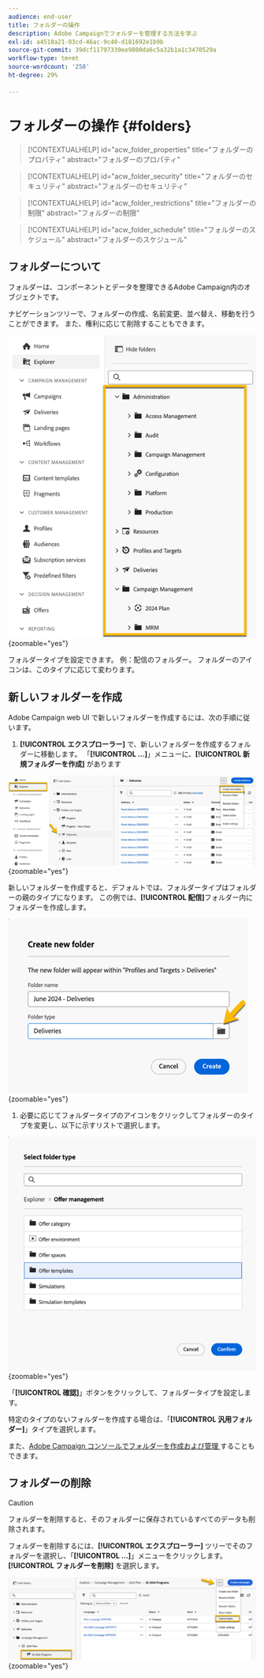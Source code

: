 ```yaml
---
audience: end-user
title: フォルダーの操作
description: Adobe Campaignでフォルダーを管理する方法を学ぶ
exl-id: a4518a21-03cd-46ac-9c40-d181692e1b9b
source-git-commit: 39dcf11797339ee9800da6c5a32b1a1c3470529a
workflow-type: tm+mt
source-wordcount: '258'
ht-degree: 29%

---
```


# フォルダーの操作 {#folders}

>[!CONTEXTUALHELP]
>id="acw_folder_properties"
>title="フォルダーのプロパティ"
>abstract="フォルダーのプロパティ"

>[!CONTEXTUALHELP]
>id="acw_folder_security"
>title="フォルダーのセキュリティ"
>abstract="フォルダーのセキュリティ"

>[!CONTEXTUALHELP]
>id="acw_folder_restrictions"
>title="フォルダーの制限"
>abstract="フォルダーの制限"

>[!CONTEXTUALHELP]
>id="acw_folder_schedule"
>title="フォルダーのスケジュール"
>abstract="フォルダーのスケジュール"

## フォルダーについて

フォルダーは、コンポーネントとデータを整理できるAdobe Campaign内のオブジェクトです。

ナビゲーションツリーで、フォルダーの作成、名前変更、並べ替え、移動を行うことができます。 また、権利に応じて削除することもできます。

![](assets/folders.png){zoomable="yes"}

フォルダータイプを設定できます。 例：配信のフォルダー。
フォルダーのアイコンは、このタイプに応じて変わります。

## 新しいフォルダーを作成

Adobe Campaign web UI で新しいフォルダーを作成するには、次の手順に従います。

1. **[!UICONTROL エクスプローラー]** で、新しいフォルダーを作成するフォルダーに移動します。
「**[!UICONTROL ...]**」メニューに、**[!UICONTROL 新規フォルダーを作成]** があります

![](assets/folder_create.png){zoomable="yes"}

新しいフォルダーを作成すると、デフォルトでは、フォルダータイプはフォルダーの親のタイプになります。
この例では、**[!UICONTROL 配信]**&#x200B;フォルダー内にフォルダーを作成します。

![](assets/folder_new.png){zoomable="yes"}

1. 必要に応じてフォルダータイプのアイコンをクリックしてフォルダーのタイプを変更し、以下に示すリストで選択します。

![](assets/folder_type.png){zoomable="yes"}

「**[!UICONTROL 確認]**」ボタンをクリックして、フォルダータイプを設定します。

特定のタイプのないフォルダーを作成する場合は、「**[!UICONTROL 汎用フォルダー]**」タイプを選択します。

また、[Adobe Campaign コンソールでフォルダーを作成および管理 ](https://experienceleague.adobe.com/ja/docs/campaign/campaign-v8/config/configuration/folders-and-views) することもできます。

## フォルダーの削除

>[!CAUTION]
>
>フォルダーを削除すると、そのフォルダーに保存されているすべてのデータも削除されます。

フォルダーを削除するには、**[!UICONTROL エクスプローラー]** ツリーでそのフォルダーを選択し、「**[!UICONTROL ...]**」メニューをクリックします。
**[!UICONTROL フォルダーを削除]** を選択します。

![](assets/folder_delete.png){zoomable="yes"}
